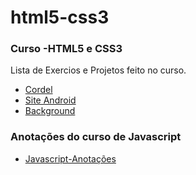 # html5-css3
 
<h3>Curso -HTML5 e CSS3</h3>

<p>Lista de Exercios e Projetos feito no curso.</p>

<ul>
 <li><a  href="https://albertomonteirojunior.github.io/Projeto-Cordel/index.html" target="_blank" >Cordel </a></li>
<li><a href="https://albertomonteirojunior.github.io/html5-css3/Exercicios/Desafio/index.html" target="_blank" >Site Android </a></li>
<li><a href="https://albertomonteirojunior.github.io/html5-css3/Exercicios/EX021/fundo005.html" target="_blank" >Background </a></li>

</ul>
<h3>Anotações do curso de Javascript</h3>
<ul>
<li><a href="https://albertomonteirojunior.github.io/javscript/index.html">Javascript-Anotações</a>
</ul>
